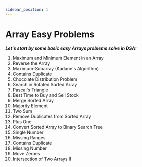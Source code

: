 ```yaml
---
sidebar_position: 1
---
```


# Array Easy Problems

***Let's start by some basic easy Arrays problems solve in DSA:***

1. Maximum and Minimum Element in an Array
2. Reverse the Array
3. Maximum-Subarray (Kadane's Algorithm)
4. Contains Duplicate
5. Chocolate Distribution Problem
6. Search in Rotated Sorted Array
7. Pascal's Triangle
8. Best Time to Buy and Sell Stock
9. Merge Sorted Array
10. Majority Element
11. Two Sum
12. Remove Duplicates from Sorted Array
13. Plus One
14. Convert Sorted Array to Binary Search Tree
15. Single Number
16. Missing Ranges
17. Contains Duplicate
18. Missing Number
19. Move Zeroes
20. Intersection of Two Arrays II
